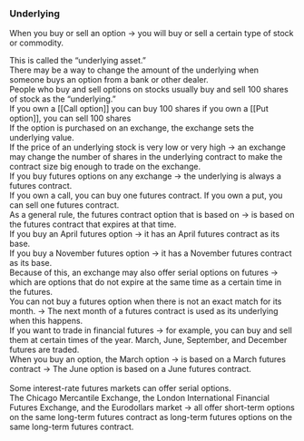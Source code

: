 ### Underlying 

When you buy or sell an option
-> you will buy or sell a certain type of stock or commodity.

This is called the “underlying asset.”
<br>
There may be a way to change the amount of the underlying when someone buys an option from a bank or other dealer.
<br>
People who buy and sell options on stocks usually buy and sell 100 shares of stock as the “underlying.”
<br>
If you own a [[Call option]] you can buy 100 shares
if you own a [[Put option]], you can sell 100 shares
<br>
If the option is purchased on an exchange, the exchange sets the underlying value.
<br>
If the price of an underlying stock is very low or very high
-> an exchange may change the number of shares in the underlying contract to make the contract size big enough to trade on the exchange.
<br>
If you buy futures options on any exchange
-> the underlying is always a futures contract.
<br>
If you own a call, you can buy one futures contract.
If you own a put, you can sell one futures contract.
<br>
As a general rule, the futures contract option that is based on 
-> is based on the futures contract that expires at that time.
<br>
If you buy an April futures option
-> it has an April futures contract as its base.
<br>
If you buy a November futures option
-> it has a November futures contract as its base. 
<br>
Because of this, an exchange may also offer serial options on futures
-> which are options that do not expire at the same time as a certain time in the futures.
<br>
You can not buy a futures option when there is not an exact match for its month.
-> The next month of a futures contract is used as its underlying when this happens.
<br>
If you want to trade in financial futures
-> for example, you can buy and sell them at certain times of the year.
March, June, September, and December futures are traded.
<br>
When you buy an option, the March option
-> is based on a March futures contract
-> The June option is based on a June futures contract.  
<br>
Some interest-rate futures markets can offer serial options.
<br>
The Chicago Mercantile Exchange, the London International Financial Futures Exchange, and the Eurodollars market
	-> all offer short-term options on the same long-term futures contract as long-term futures options on the same long-term futures contract.